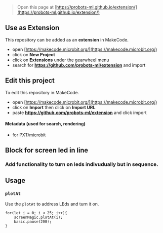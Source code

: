 
> Open this page at [https://probots-ml.github.io/extension/](https://probots-ml.github.io/extension/)

## Use as Extension

This repository can be added as an **extension** in MakeCode.

* open [https://makecode.microbit.org/](https://makecode.microbit.org/)
* click on **New Project**
* click on **Extensions** under the gearwheel menu
* search for **https://github.com/probots-ml/extension** and import

## Edit this project

To edit this repository in MakeCode.

* open [https://makecode.microbit.org/](https://makecode.microbit.org/)
* click on **Import** then click on **Import URL**
* paste **https://github.com/probots-ml/extension** and click import

#### Metadata (used for search, rendering)

* for PXT/microbit
<script src="https://makecode.com/gh-pages-embed.js"></script><script>makeCodeRender("{{ site.makecode.home_url }}", "{{ site.github.owner_name }}/{{ site.github.repository_name }}");</script>

## Block for screen led in line

### Add functionality to turn on leds indivudually but in sequence. 

## Usage

### ``plotAt``

Use the ``plotAt`` to address LEds and turn it on.

```blocks
for(let i = 0; i < 25; i++){
    screenMagic.plotAt(i);
    basic.pause(200);
}
```